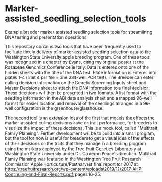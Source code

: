 # Marker-assisted_seedling_selection_tools
Example breeder marker assisted seedling selection tools for streamlining DNA testing and presentation operations

This repository contains two tools that have been frequently used to facilitate timely delivery of marker-assisted seedling selection data to the Washington State University apple breeding program. One of these tools was recognized in a chapter by Evans, citing my original poster at the Rosaceae Genomics Conference in Italy. Data is entered onto one of the hidden sheets with the title of the DNA test. Plate information is entered into plates 1-4 (limit 4 per file = one 384-well PCR test). The Breeder can enter culling decision information on the Genetic Screening Inputs sheet and Master Decisions sheet to attach the DNA information to a final decision. These decisions will then be presented in two formats. A list format with the seedling information in the ABI data analysis sheet and a mapped 96-well format for easier location and removal of the seedlings arranged in a 96-well configuration in the greenhouse/glasshouse.

The second tool is an extension idea of the first that models the effects the marker-assisted culling decisions have on trait performance, for breeders to visualize the impact of these decisions. This is a mock tool, called "Multitrait Family Planning". Further development will be to build into a small program, but the tool for now is useful for breeders to get a visual idea of the effects of their decisions on the traits that they manage in a breeding program using the markers deployed by the Tree Fruit Genetics Laboratory at Washington State University under Dr. Cameron Peace's direction. Multitrait Family Planning was featured in the Washington Tree Fruit Research Commission Apple Horticulture/Postharvest final report for 2017 at https://treefruitresearch.org/wp-content/uploads/2019/12/2017-AHP-Continuing-and-Final-Reports.pdf, pages 16-25.
